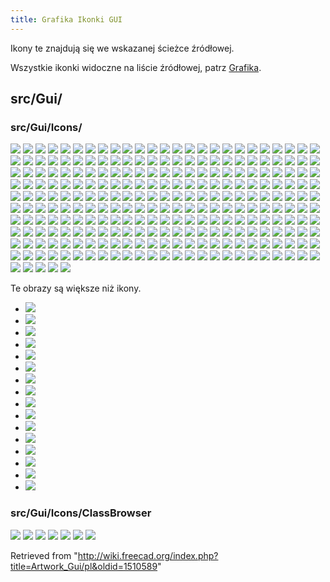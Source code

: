 ```yaml
---
title: Grafika Ikonki GUI
---
```


Ikony te znajdują się we wskazanej ścieżce źródłowej.

Wszystkie ikonki widoczne na liście źródłowej, patrz [Grafika](/Artwork/pl "Artwork/pl").

## src/Gui/

### src/Gui/Icons/

![](/images/Accessories-calculator.svg)
![](/images/Accessories-text-editor.svg)
![](/images/AddonManager.svg)
![](/images/Align-to-selection.svg)
![](/images/Application-exit.svg)
![](/images/Applications-accessories.svg)
![](/images/Applications-python.svg)
![](/images/Bound-expression.svg)
![](/images/Bound-expression-unset.svg)
![](/images/Breakpoint.svg)
![](/images/Bulb.svg)
![](/images/Button_add_all.svg)
![](/images/Button_down.svg)
![](/images/Button_invalid.svg)
![](/images/Button_left.svg)
![](/images/Button_right.svg)
![](/images/Button_sort.svg)
![](/images/Button_up.svg)
![](/images/Button_valid.svg)
![](/images/Clear-selection.svg)
![](/images/Colors.svg)
![](/images/Critical-info.svg)
![](/images/Cursor-through.svg)
![](/images/DagViewFail.svg)
![](/images/DagViewPass.svg)
![](/images/DagViewPending.svg)
![](/images/DagViewVisible.svg)
![](/images/Debug-marker.svg)
![](/images/Debug-start.svg)
![](/images/Debug-stop.svg)
![](/images/Delete.svg)
![](/images/Document.svg)
![](/images/Document-new.svg)
![](/images/Document-open.svg)
![](/images/Document-package.svg)
![](/images/Document-print.svg)
![](/images/Document-print-preview.svg)
![](/images/Document-properties.svg)
![](/images/Document-python.svg)
![](/images/Document-save.svg)
![](/images/Document-save-as.svg)
![](/images/DrawStyleAsIs.svg)
![](/images/DrawStyleFlatLines.svg)
![](/images/DrawStyleHiddenLine.svg)
![](/images/DrawStyleNoShading.svg)
![](/images/DrawStylePoints.svg)
![](/images/DrawStyleShaded.svg)
![](/images/DrawStyleWireFrame.svg)
![](/images/Edge-selection.svg)
![](/images/Edit-cleartext.svg)
![](/images/Edit-copy.svg)
![](/images/Edit-cut.svg)
![](/images/Edit-delete.svg)
![](/images/Edit-edit.svg)
![](/images/Edit-element-select-box.svg)
![](/images/Edit-element-select-box-cross.svg)
![](/images/Edit-paste.svg)
![](/images/Edit-redo.svg)
![](/images/Edit-select-all.svg)
![](/images/Edit-select-box.svg)
![](/images/Edit-select-box-cross.svg)
![](/images/Edit-undo.svg)
![](/images/Edit_Cancel.svg)
![](/images/Edit_OK.svg)
![](/images/Face-selection.svg)
![](/images/Feature.svg)
![](/images/Feature_suppressed.svg)
![](/images/Folder.svg)
![](/images/Forbidden.svg)
![](/images/Freecad.svg)
![](/images/Freecad-doc.svg)
![](/images/Geoassembly.svg)
![](/images/Geofeaturegroup.svg)
![](/images/Group.svg)
![](/images/Help-browser.svg)
![](/images/Image-open.svg)
![](/images/Image-plane.svg)
![](/images/Image-scaling.svg)
![](/images/Info.svg)
![](/images/Internet-web-browser.svg)
![](/images/InTray.svg)
![](/images/InTray_missed_notifications.svg)
![](/images/Invisible.svg)
![](/images/Link.svg)
![](/images/LinkArray.svg)
![](/images/LinkArrayOverlay.svg)
![](/images/LinkElement.svg)
![](/images/LinkGroup.svg)
![](/images/LinkImport.svg)
![](/images/LinkImportAll.svg)
![](/images/LinkOverlay.svg)
![](/images/LinkReplace.svg)
![](/images/LinkSelect.svg)
![](/images/LinkSelectAll.svg)
![](/images/LinkSelectFinal.svg)
![](/images/LinkSub.svg)
![](/images/LinkSubElement.svg)
![](/images/LinkSubOverlay.svg)
![](/images/List-add.svg)
![](/images/List-remove.svg)
![](/images/MacroEditor.svg)
![](/images/Material.svg)
![](/images/Media-playback-start.svg)
![](/images/Media-playback-stop.svg)
![](/images/Media-record.svg)
![](/images/Mouse_pointer.svg)
![](/images/Overlay_error.svg)
![](/images/Overlay_recompute.svg)
![](/images/Param_Bool.svg)
![](/images/Param_Float.svg)
![](/images/Param_Int.svg)
![](/images/Param_Text.svg)
![](/images/Param_UInt.svg)
![](/images/PolygonPick.svg)
![](/images/Preferences-display.svg)
![](/images/Preferences-general.svg)
![](/images/Preferences-import-export.svg)
![](/images/Preferences-python.svg)
![](/images/Preferences-system.svg)
![](/images/Preferences-workbenches.svg)
![](/images/Process-stop.svg)
![](/images/Px.svg)
![](/images/Sel-back.svg)
![](/images/Sel-bbox.svg)
![](/images/Sel-forward.svg)
![](/images/Sel-instance.svg)
![](/images/Spaceball_button.svg)
![](/images/SpNav-PanLR.svg)
![](/images/SpNav-PanUD.svg)
![](/images/SpNav-Roll.svg)
![](/images/SpNav-Spin.svg)
![](/images/SpNav-Tilt.svg)
![](/images/SpNav-Zoom.svg)
![](/images/Safe-mode-restart.svg)
![](/images/Std_Alignment.svg)
![](/images/Std_Axis.svg)
![](/images/Std_AxisCross.svg)
![](/images/Std_CloseActiveWindow.svg)
![](/images/Std_CloseAllWindows.svg)
![](/images/Std_CoordinateSystem.svg)
![](/images/Std_CoordinateSystem_alt.svg)
![](/images/Std_DemoMode.svg)
![](/images/Std_DependencyGraph.svg)
![](/images/Std_DlgParameter.svg)
![](/images/Std_DuplicateSelection.svg)
![](/images/Std_Export.svg)
![](/images/Std_HideObjects.svg)
![](/images/Std_HideSelection.svg)
![](/images/Std_Import.svg)
![](/images/Std_MarkToRecompute.svg)
![](/images/Std_MergeProjects.svg)
![](/images/Std_Placement.svg)
![](/images/Std_Plane.svg)
![](/images/Std_Point.svg)
![](/images/Std_PrintPdf.svg)
![](/images/Std_ProjectUtil.svg)
![](/images/Std_RandomColor.svg)
![](/images/Std_RecentFiles.svg)
![](/images/Std_RecentMacros.svg)
![](/images/Std_Revert.svg)
![](/images/Std_SaveAll.svg)
![](/images/Std_SaveCopy.svg)
![](/images/Std_SceneInspector.svg)
![](/images/Std_SelectVisibleObjects.svg)
![](/images/Std_SetAppearance.svg)
![](/images/Std_ShowObjects.svg)
![](/images/Std_ShowSelection.svg)
![](/images/Std_TextureMapping.svg)
![](/images/Std_ToggleClipPlane.svg)
![](/images/Std_ToggleFreeze.svg)
![](/images/Std_ToggleNavigation.svg)
![](/images/Std_ToggleObjects.svg)
![](/images/Std_ToggleTransparency.svg)
![](/images/Std_ToggleVisibility.svg)
![](/images/Std_Tool1.svg)
![](/images/Std_Tool2.svg)
![](/images/Std_Tool3.svg)
![](/images/Std_Tool4.svg)
![](/images/Std_Tool5.svg)
![](/images/Std_Tool6.svg)
![](/images/Std_Tool7.svg)
![](/images/Std_Tool8.svg)
![](/images/Std_Tool9.svg)
![](/images/Std_Tool10.svg)
![](/images/Std_Tool11.svg)
![](/images/Std_Tool12.svg)
![](/images/Std_TransformManip.svg)
![](/images/Std_UserEditModeColor.svg)
![](/images/Std_UserEditModeCutting.svg)
![](/images/Std_UserEditModeDefault.svg)
![](/images/Std_UserEditModeTransform.svg)
![](/images/Std_ViewDimetric.svg)
![](/images/Std_ViewHome.svg)
![](/images/Std_ViewIvIssueCamPos.svg)
![](/images/Std_ViewIvStereoInterleavedColumns.svg)
![](/images/Std_ViewIvStereoInterleavedRows.svg)
![](/images/Std_ViewIvStereoOff.svg)
![](/images/Std_ViewIvStereoQuadBuff.svg)
![](/images/Std_ViewIvStereoRedGreen.svg)
![](/images/Std_ViewScreenShot.svg)
![](/images/Std_ViewTrimetric.svg)
![](/images/Std_WindowCascade.svg)
![](/images/Std_WindowNext.svg)
![](/images/Std_WindowPrev.svg)
![](/images/Std_Windows.svg)
![](/images/Std_WindowTileVer.svg)
![](/images/TextDocument.svg)
![](/images/Tree-doc-collapse.svg)
![](/images/Tree-doc-multi.svg)
![](/images/Tree-doc-single.svg)
![](/images/Tree-goto-sel.svg)
![](/images/Tree-item-drag.svg)
![](/images/Tree-pre-sel.svg)
![](/images/Tree-rec-sel.svg)
![](/images/Tree-sync-pla.svg)
![](/images/Tree-sync-sel.svg)
![](/images/Tree-sync-view.svg)
![](/images/TreeItemInvisible.svg)
![](/images/TreeItemVisible.svg)
![](/images/Tree_Annotation.svg)
![](/images/Tree_Dimension.svg)
![](/images/Tree_Python.svg)
![](/images/Umf-measurement.svg)
![](/images/Unlink.svg)
![](/images/User.svg)
![](/images/Utilities-terminal.svg)
![](/images/VarSet.svg)
![](/images/Vertex-selection.svg)
![](/images/View-axonometric.svg)
![](/images/View-bottom.svg)
![](/images/View-front.svg)
![](/images/View-fullscreen.svg)
![](/images/View-isometric.svg)
![](/images/View-left.svg)
![](/images/View-measurement.svg)
![](/images/View-measurement-cross.svg)
![](/images/View-perspective.svg)
![](/images/View-rear.svg)
![](/images/View-refresh.svg)
![](/images/View-right.svg)
![](/images/View-rotate-left.svg)
![](/images/View-rotate-right.svg)
![](/images/View-select.svg)
![](/images/View-top.svg)
![](/images/View-unselectable.svg)
![](/images/Warning.svg)
![](/images/WhatsThis.svg)
![](/images/Window-new.svg)
![](/images/Zoom-all.svg)
![](/images/Zoom-border.svg)
![](/images/Zoom-border-cross.svg)
![](/images/Zoom-fit-best.svg)
![](/images/Zoom-in.svg)
![](/images/Zoom-out.svg)
![](/images/Zoom-selection.svg)

Te obrazy są większe niż ikony.

- ![](/images/Background.png)
- ![](/images/Freecadabout.png)
- ![](/images/Freecadsplash.png)
- ![](/images/Freecadsplash0.png)
- ![](/images/Freecadsplash1.png)
- ![](/images/Freecadsplash2.png)
- ![](/images/Freecadsplash3.png)
- ![](/images/Freecadsplash4.png)
- ![](/images/Freecadsplash5.png)
- ![](/images/Freecadsplash6.png)
- ![](/images/Freecadsplash7.png)
- ![](/images/Freecadsplash8.png)
- ![](/images/Freecadsplash9.png)
- ![](/images/Freecadsplash10.png)
- ![](/images/Freecadsplash11.png)
- ![](/images/Freecadsplash12.png)

### src/Gui/Icons/ClassBrowser

![](/images/Const_member.svg)
![](/images/Member.svg)
![](/images/Method.svg)
![](/images/Property.svg)
![](/images/Type_class.svg)
![](/images/Type_enum.svg)
![](/images/Type_module.svg)

Retrieved from "<http://wiki.freecad.org/index.php?title=Artwork_Gui/pl&oldid=1510589>"
